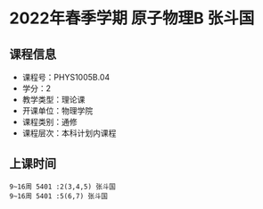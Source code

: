 # 2022年春季学期 原子物理B 张斗国






## 课程信息

- 课程号：PHYS1005B.04
- 学分：2
- 教学类型：理论课
- 开课单位：物理学院
- 课程类别：通修
- 课程层次：本科计划内课程

## 上课时间

```
9~16周 5401 :2(3,4,5) 张斗国
9~16周 5401 :5(6,7) 张斗国
```

